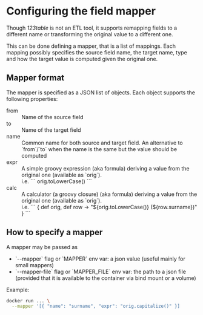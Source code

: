 # Configuring the field mapper

Though *123table* is not an ETL tool, it supports remapping
fields to a different name or transforming the original
value to a different one.

This can be done defining a mapper, that is a list of mappings.
Each mapping possibly specifies the source field name, the
target name, type and how the target value is computed given
the original one.

## Mapper format

The mapper is specified as a JSON list of objects. Each object
supports the following properties:

<dl>
<dt>from</dt>
<dd>
    Name of the source field
</dd>
<dt>to</dt>
<dd>
    Name of the target field
</dd>
<dt>name</dt>
<dd>
    Common name for both source and target field.
    An alternative to `from`/`to` when the name is the same but
    the value should be computed
</dd>
<dt>expr</dt>
<dd>
    A simple groovy expression (aka formula) deriving a value
    from the original one (available as `orig`).
    <br>
    i.e.
```
orig.toLowerCase()
```
</dd>
<dt>calc</dt>
<dd>
    A calculator (a groovy closure) (aka formula) deriving a value
    from the original one (available as `orig`).
    <br>
    i.e.
```
{ def orig, def row ->
    "${orig.toLowerCase()} (${row.surname})"
}
```
</dd>
</dl>

## How to specify a mapper

A mapper may be passed as
<ul>
<li>`--mapper` flag or `MAPPER` env var: a json value (useful mainly for small mappers)
<li>`--mapper-file` flag or `MAPPER_FILE` env var: the path to a json file
(provided that it is available to the container via bind mount or a volume)
</ul>

Example:
```bash
docker run ... \
  --mapper '[{ "name": "surname", "expr": "orig.capitalize()" }]
```